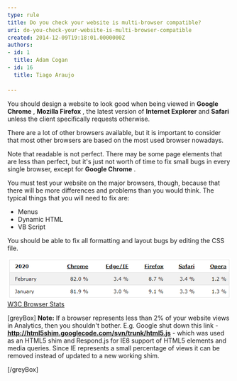 ```yaml
---
type: rule
title: Do you check your website is multi-browser compatible?
uri: do-you-check-your-website-is-multi-browser-compatible
created: 2014-12-09T19:18:01.0000000Z
authors:
- id: 1
  title: Adam Cogan
- id: 16
  title: Tiago Araujo

---
```


You should design a website to look good when being viewed in  **Google Chrome** ,  **Mozilla Firefox** , the latest version of  **Internet Explorer** and  **Safari** unless the client specifically requests otherwise.

There are a lot of other browsers available, but it is important to consider that most other browsers are based on the most used browser nowadays.
 
Note that readable is not perfect. There may be some page elements that are less than perfect, but it's just not worth of time to fix small bugs in every single browser, except for  **Google Chrome** .


You must test your website on the major browsers, though, because that there will be more differences and problems than you would think. The typical things that you will need to fix are:

- Menus
- Dynamic HTML
- VB Script


You should be able to fix all formatting and layout bugs by editing the CSS file.

![Browsers statistics in 2020 – Know more in](BrowserUsageStats2020.png)[W3C Browser Stats](http://www.w3schools.com/browsers/browsers_stats.asp)


[greyBox]
  **Note:** If a browser represents less than 2% of your website views in Analytics, then you shouldn't bother. 
E.g. Google shut down this link -  **http://html5shim.googlecode.com/svn/trunk/html5.js** - which was used as an HTML5 shim and Respond.js for IE8 support of HTML5 elements and media queries. Since IE represents a small percentage of views it can be removed instead of updated to a new working shim. 
 
[/greyBox]
